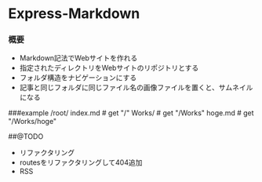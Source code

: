 # Express-Markdown
### 概要
* Markdown記法でWebサイトを作れる
* 指定されたディレクトリをWebサイトのリポジトリとする
* フォルダ構造をナビゲーションにする
* 記事と同じフォルダに同じファイル名の画像ファイルを置くと、サムネイルになる

###example
    /root/ index.md # get "/"
           Works/    # get "/Works"
           			 hoge.md # get "/Works/hoge"

##@TODO
* リファクタリング
* routesをリファクタリングして404追加
* RSS
